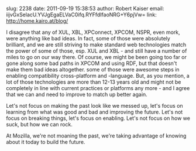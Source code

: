slug:    2238
date:    2011-09-19 15:38:53
author:  Robert Kaiser
email:   iijvGxSelacU.YVJgEgaELVaC0ifq.RYFfdIfaoNRG+Y6pjVw=
link:     http://home.kairo.at/blog/

I disagree that any of XUL, XBL, XPConnect, XPCOM, NSPR, even mork,
were anything like bad ideas. In fact, some of those were absolutely
brilliant, and we are still striving to make standard web technologies
match the power of some of those, esp. XUL and XBL - and still have a
number of miles to go on our way there. Of course, we might be been
going too far or gone along some bad paths in XPCOM and using RDF, but
that doesn't make them bad ideas altogether. some of those were
awesome steps in enabling compatibility cross-platform and
-language. But, as you mention, a lot of those technologies are more
than 12-13 years old and might not be completely in line with current
practices or platforms any more - and I agree that we can and need to
improve to match up better again.

Let's not focus on making the past look like we messed up, let's focus
on learning from what was good and bad and improving the future. Let's
not focus on breaking things, let's focus on enabling. Let's not focus
on how we suck, but how we can rock.

At Mozilla, we're not moaning the past, we're taking advantage of
knowing about it today to build the future.
